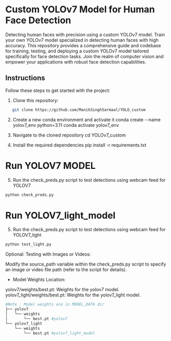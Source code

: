 # Custom YOLOv7 Model for Human Face Detection

Detecting human faces with precision using a custom YOLOv7 model. Train your own YOLOv7 model specialized in detecting human faces with high accuracy. This repository provides a comprehensive guide and codebase for training, testing, and deploying a custom YOLOv7 model tailored specifically for face detection tasks. Join the realm of computer vision and empower your applications with robust face detection capabilities.

## Instructions

Follow these steps to get started with the project:

1. Clone this repository:
```bash
   git clone https://github.com/ManikSinghSarmaal/YOLO_custom
```
2. Create a new conda environment and activate it
conda create --name yolov7_env python=3.11
conda activate yolov7_env

3. Navigate to the cloned repository
cd YOLOv7_custom

4. Install the required dependencies
pip install -r requirements.txt

# Run YOLOV7 MODEL

5. Run the check_preds.py script to test detections using webcam feed for YOLOV7
```bash
python check_preds.py
```

# Run YOLOV7_light_model

5. Run the check_preds.py script to test detections using webcam feed for YOLOV7_light
```bash
python test_light.py
```
Optional: Testing with Images or Videos:

Modify the source_path variable within the check_preds.py script to specify an image or video file path (refer to the script for details).

* Model Weights Location: 

yolov7/weights/best.pt: Weights for the yolov7 model.
yolov7_light/weights/best.pt: Weights for the yolov7_light model.
```bash
#Note : Model weights are in MODEL_DATA dir 
├── yolov7
│   └── weights
│       └── best.pt #yolov7
└── yolov7_light
    └── weights
        └── best.pt #yolov7_light_model
```